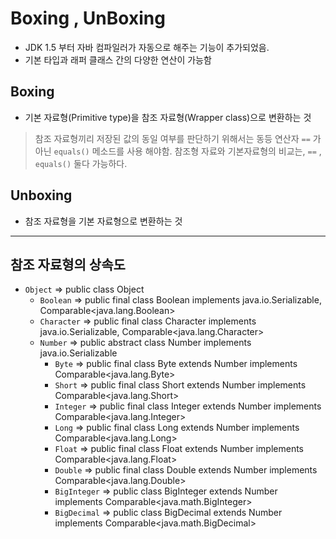 
# Boxing , UnBoxing

- JDK 1.5 부터 자바 컴파일러가 자동으로 해주는 기능이 추가되었음.
- 기본 타입과 래퍼 클래스 간의 다양한 연산이 가능함

## Boxing
- 기본 자료형(Primitive type)을 참조 자료형(Wrapper class)으로 변환하는 것
> 참조 자료형끼리 저장된 값의 동일 여부를 판단하기 위해서는 동등 연산자 `==` 가 아닌 `equals()` 메소드를 사용 해야함.
> 참조형 자료와 기본자료형의 비교는, `==` , `equals()` 둘다 가능하다.

## Unboxing
- 참조 자료형을 기본 자료형으로 변환하는 것

---

## 참조 자료형의 상속도
- `Object` => public class Object
  - `Boolean` => public final class Boolean implements java.io.Serializable, Comparable<java.lang.Boolean>
  - `Character` => public final class Character implements java.io.Serializable, Comparable<java.lang.Character>
  - `Number` => public abstract class Number implements java.io.Serializable
    - `Byte` => public final class Byte extends Number implements Comparable<java.lang.Byte>
    - `Short` => public final class Short extends Number implements Comparable<java.lang.Short>
    - `Integer` => public final class Integer extends Number implements Comparable<java.lang.Integer>
    - `Long` => public final class Long extends Number implements Comparable<java.lang.Long>
    - `Float` => public final class Float extends Number implements Comparable<java.lang.Float>
    - `Double` => public final class Double extends Number implements Comparable<java.lang.Double>
    - `BigInteger` => public class BigInteger extends Number implements Comparable<java.math.BigInteger>
    - `BigDecimal` => public class BigDecimal extends Number implements Comparable<java.math.BigDecimal>